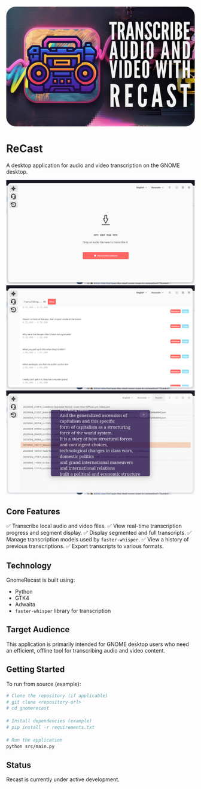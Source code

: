 ![](promores/hero.png)
# ReCast
A desktop application for audio and video transcription on the GNOME desktop.

![<img src="promores/defaultt.png">](promores/default.png)
![<img src="promores/transcriptiont.png">](promores/transcription.png)
![<img src="promores/readert.png">](promores/reader.png)


## Core Features

✅   Transcribe local audio and video files.
✅   View real-time transcription progress and segment display.
✅   Display segmented and full transcripts.
✅   Manage transcription models used by `faster-whisper`.
✅   View a history of previous transcriptions.
✅   Export transcripts to various formats.

## Technology

GnomeRecast is built using:

*   Python
*   GTK4
*   Adwaita
*   `faster-whisper` library for transcription

## Target Audience

This application is primarily intended for GNOME desktop users who need an efficient, offline tool for transcribing audio and video content.

## Getting Started

To run from source (example):

```bash
# Clone the repository (if applicable)
# git clone <repository-url>
# cd gnomerecast

# Install dependencies (example)
# pip install -r requirements.txt

# Run the application
python src/main.py
```

## Status

Recast is currently under active development.
